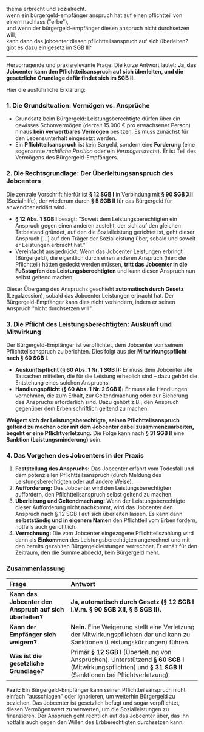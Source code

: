 thema erbrecht und sozialrecht.  
wenn ein bürgergeld-empfänger anspruch hat auf einen pflichtteil von einem nachlass ("erbe"),  
und wenn der bürgergeld-empfänger diesen anspruch nicht durchsetzen will,  
kann dann das jobcenter diesen pflichtteilsanspruch auf sich überleiten?  
gibt es dazu ein gesetz im SGB II?

---

Hervorragende und praxisrelevante Frage. Die kurze Antwort lautet: **Ja, das Jobcenter kann den Pflichtteilsanspruch auf sich überleiten, und die gesetzliche Grundlage dafür findet sich im SGB II.**

Hier die ausführliche Erklärung:

### 1. Die Grundsituation: Vermögen vs. Ansprüche

*   Grundsatz beim Bürgergeld: Leistungsberechtigte dürfen über ein gewisses Schonvermögen (derzeit 15.000 € pro erwachsener Person) hinaus **kein verwertbares Vermögen** besitzen. Es muss zunächst für den Lebensunterhalt eingesetzt werden.
*   Ein **Pflichtteilsanspruch** ist kein Bargeld, sondern eine **Forderung** (eine sogenannte *rechtliche Position* oder ein *Vermögensrecht*). Er ist Teil des Vermögens des Bürgergeld-Empfängers.

### 2. Die Rechtsgrundlage: Der Überleitungsanspruch des Jobcenters

Die zentrale Vorschrift hierfür ist **§ 12 SGB I** in Verbindung mit **§ 90 SGB XII** (Sozialhilfe), der wiederum durch **§ 5 SGB II** für das Bürgergeld für anwendbar erklärt wird.

*   **§ 12 Abs. 1 SGB I** besagt: "Soweit dem Leistungsberechtigten ein Anspruch gegen einen anderen zusteht, der sich auf den gleichen Tatbestand gründet, auf den die Sozialleistung gerichtet ist, geht dieser Anspruch [...] auf den Träger der Sozialleistung über, sobald und soweit er Leistungen erbracht hat."
*   Vereinfacht ausgedrückt: Wenn das Jobcenter Leistungen erbringt (Bürgergeld), die eigentlich durch einen anderen Anspruch (hier: der Pflichtteil) hätten gedeckt werden müssen, **tritt das Jobcenter in die Fußstapfen des Leistungsberechtigten** und kann diesen Anspruch nun selbst geltend machen.

Dieser Übergang des Anspruchs geschieht **automatisch durch Gesetz** (Legalzession), sobald das Jobcenter Leistungen erbracht hat. Der Bürgergeld-Empfänger kann dies nicht verhindern, indem er seinen Anspruch "nicht durchsetzen will".

### 3. Die Pflicht des Leistungsberechtigten: Auskunft und Mitwirkung

Der Bürgergeld-Empfänger ist verpflichtet, dem Jobcenter von seinem Pflichtteilsanspruch zu berichten. Dies folgt aus der **Mitwirkungspflicht nach § 60 SGB I**.

*   **Auskunftspflicht (§ 60 Abs. 1 Nr. 1 SGB I):** Er muss dem Jobcenter alle Tatsachen mitteilen, die für die Leistung erheblich sind – dazu gehört die Entstehung eines solchen Anspruchs.
*   **Handlungspflicht (§ 60 Abs. 1 Nr. 2 SGB I):** Er muss alle Handlungen vornehmen, die zum Erhalt, zur Geltendmachung oder zur Sicherung des Anspruchs erforderlich sind. Dazu gehört z.B., den Anspruch gegenüber dem Erben schriftlich geltend zu machen.

**Weigert sich der Leistungsberechtigte, seinen Pflichtteilsanspruch geltend zu machen oder mit dem Jobcenter dabei zusammenzuarbeiten, begeht er eine Pflichtverletzung.** Die Folge kann nach **§ 31 SGB II** eine **Sanktion (Leistungsminderung)** sein.

### 4. Das Vorgehen des Jobcenters in der Praxis

1.  **Feststellung des Anspruchs:** Das Jobcenter erfährt vom Todesfall und dem potenziellen Pflichtteilsanspruch (durch Meldung des Leistungsberechtigten oder auf andere Weise).
2.  **Aufforderung:** Das Jobcenter wird den Leistungsberechtigten auffordern, den Pflichtteilsanspruch selbst geltend zu machen.
3.  **Überleitung und Geltendmachung:** Wenn der Leistungsberechtigte dieser Aufforderung nicht nachkommt, wird das Jobcenter den Anspruch nach § 12 SGB I auf sich überleiten lassen. Es kann dann **selbstständig und in eigenem Namen** den Pflichtteil vom Erben fordern, notfalls auch gerichtlich.
4.  **Verrechnung:** Die vom Jobcenter eingezogene Pflichtteilszahlung wird dann als **Einkommen** des Leistungsberechtigten angerechnet und mit den bereits gezahlten Bürgergeldleistungen verrechnet. Er erhält für den Zeitraum, den die Summe abdeckt, kein Bürgergeld mehr.

### Zusammenfassung

| Frage | Antwort |
| :--- | :--- |
| **Kann das Jobcenter den Anspruch auf sich überleiten?** | **Ja, automatisch durch Gesetz (§ 12 SGB I i.V.m. § 90 SGB XII, § 5 SGB II).** |
| **Kann der Empfänger sich weigern?** | **Nein.** Eine Weigerung stellt eine Verletzung der Mitwirkungspflichten dar und kann zu Sanktionen (Leistungskürzungen) führen. |
| **Was ist die gesetzliche Grundlage?** | Primär **§ 12 SGB I** (Überleitung von Ansprüchen). Unterstützend **§ 60 SGB I** (Mitwirkungspflichten) und **§ 31 SGB II** (Sanktionen bei Pflichtverletzung). |

**Fazit:** Ein Bürgergeld-Empfänger kann seinen Pflichtteilsanspruch nicht einfach "ausschlagen" oder ignorieren, um weiterhin Bürgergeld zu beziehen. Das Jobcenter ist gesetzlich befugt und sogar verpflichtet, diesen Vermögenswert zu verwerten, um die Sozialleistungen zu finanzieren. Der Anspruch geht rechtlich auf das Jobcenter über, das ihn notfalls auch gegen den Willen des Erbberechtigten durchsetzen kann.
